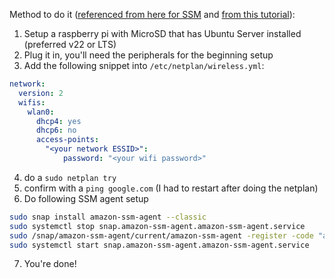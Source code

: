 Method to do it ([referenced from here for SSM](https://docs.aws.amazon.com/systems-manager/latest/userguide/sysman-install-managed-linux.html) and [from this tutorial](https://dev.to/aws-builders/managing-on-prem-systems-with-systems-manager-a-hands-on-guide-4c6g)):
1. Setup a raspberry pi with MicroSD that has Ubuntu Server installed (preferred v22 or LTS)
2. Plug it in, you'll need the peripherals for the beginning setup
3. Add the following snippet into `/etc/netplan/wireless.yml`:
```yaml
network:
  version: 2
  wifis:
    wlan0:
      dhcp4: yes
      dhcp6: no
      access-points:
        "<your network ESSID>":
	        password: "<your wifi password>"
```
4. do a `sudo netplan try`
5. confirm with a `ping google.com` (I had to restart after doing the netplan)
6. Do following SSM agent setup
```sh
sudo snap install amazon-ssm-agent --classic
sudo systemctl stop snap.amazon-ssm-agent.amazon-ssm-agent.service
sudo /snap/amazon-ssm-agent/current/amazon-ssm-agent -register -code "activation-code" -id "activation-id" -region "region" 
sudo systemctl start snap.amazon-ssm-agent.amazon-ssm-agent.service
```
7. You're done!